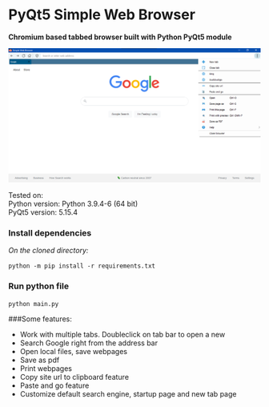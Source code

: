 # PyQt5 Simple Web Browser

**Chromium based tabbed browser built with Python PyQt5 module**

<img src="./browser-screenshot.png" alt="Screenshot"/>

Tested on:  
Python version: Python 3.9.4-6 (64 bit)  
PyQt5 version: 5.15.4  

### Install dependencies</h3>
_On the cloned directory:_

```
python -m pip install -r requirements.txt
```

### Run python file

```
python main.py
```   

###Some features:  

* Work with multiple tabs. Doubleclick on tab bar to open a new   
* Search Google right from the address bar  
* Open local files, save webpages
* Save as pdf  
* Print webpages  
* Copy site url to clipboard feature  
* Paste and go feature  
* Customize default search engine, startup page and new tab page     



